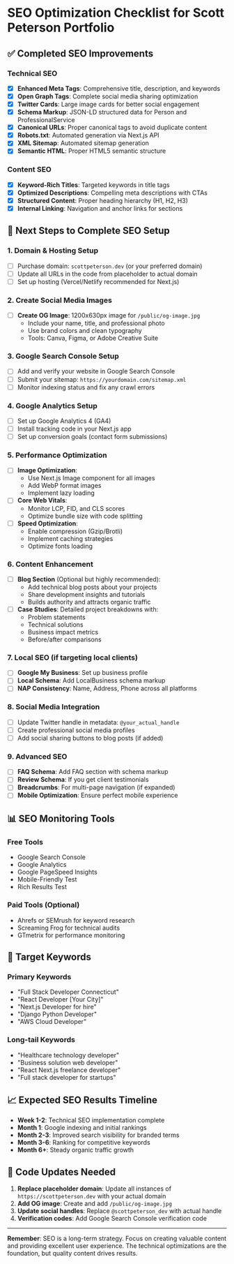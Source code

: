 # SEO Optimization Checklist for Scott Peterson Portfolio

## ✅ Completed SEO Improvements

### Technical SEO
- [x] **Enhanced Meta Tags**: Comprehensive title, description, and keywords
- [x] **Open Graph Tags**: Complete social media sharing optimization
- [x] **Twitter Cards**: Large image cards for better social engagement
- [x] **Schema Markup**: JSON-LD structured data for Person and ProfessionalService
- [x] **Canonical URLs**: Proper canonical tags to avoid duplicate content
- [x] **Robots.txt**: Automated generation via Next.js API
- [x] **XML Sitemap**: Automated sitemap generation
- [x] **Semantic HTML**: Proper HTML5 semantic structure

### Content SEO
- [x] **Keyword-Rich Titles**: Targeted keywords in title tags
- [x] **Optimized Descriptions**: Compelling meta descriptions with CTAs
- [x] **Structured Content**: Proper heading hierarchy (H1, H2, H3)
- [x] **Internal Linking**: Navigation and anchor links for sections

## 🚀 Next Steps to Complete SEO Setup

### 1. Domain & Hosting Setup
- [ ] Purchase domain: `scottpeterson.dev` (or your preferred domain)
- [ ] Update all URLs in the code from placeholder to actual domain
- [ ] Set up hosting (Vercel/Netlify recommended for Next.js)

### 2. Create Social Media Images
- [ ] **Create OG Image**: 1200x630px image for `/public/og-image.jpg`
  - Include your name, title, and professional photo
  - Use brand colors and clean typography
  - Tools: Canva, Figma, or Adobe Creative Suite

### 3. Google Search Console Setup
- [ ] Add and verify your website in Google Search Console
- [ ] Submit your sitemap: `https://yourdomain.com/sitemap.xml`
- [ ] Monitor indexing status and fix any crawl errors

### 4. Google Analytics Setup
- [ ] Set up Google Analytics 4 (GA4)
- [ ] Install tracking code in your Next.js app
- [ ] Set up conversion goals (contact form submissions)

### 5. Performance Optimization
- [ ] **Image Optimization**: 
  - Use Next.js Image component for all images
  - Add WebP format images
  - Implement lazy loading
- [ ] **Core Web Vitals**: 
  - Monitor LCP, FID, and CLS scores
  - Optimize bundle size with code splitting
- [ ] **Speed Optimization**:
  - Enable compression (Gzip/Brotli)
  - Implement caching strategies
  - Optimize fonts loading

### 6. Content Enhancement
- [ ] **Blog Section** (Optional but highly recommended):
  - Add technical blog posts about your projects
  - Share development insights and tutorials
  - Builds authority and attracts organic traffic
- [ ] **Case Studies**: Detailed project breakdowns with:
  - Problem statements
  - Technical solutions
  - Business impact metrics
  - Before/after comparisons

### 7. Local SEO (if targeting local clients)
- [ ] **Google My Business**: Set up business profile
- [ ] **Local Schema**: Add LocalBusiness schema markup
- [ ] **NAP Consistency**: Name, Address, Phone across all platforms

### 8. Social Media Integration
- [ ] Update Twitter handle in metadata: `@your_actual_handle`
- [ ] Create professional social media profiles
- [ ] Add social sharing buttons to blog posts (if added)

### 9. Advanced SEO
- [ ] **FAQ Schema**: Add FAQ section with schema markup
- [ ] **Review Schema**: If you get client testimonials
- [ ] **Breadcrumbs**: For multi-page navigation (if expanded)
- [ ] **Mobile Optimization**: Ensure perfect mobile experience

## 📊 SEO Monitoring Tools

### Free Tools
- Google Search Console
- Google Analytics
- Google PageSpeed Insights
- Mobile-Friendly Test
- Rich Results Test

### Paid Tools (Optional)
- Ahrefs or SEMrush for keyword research
- Screaming Frog for technical audits
- GTmetrix for performance monitoring

## 🎯 Target Keywords

### Primary Keywords
- "Full Stack Developer Connecticut"
- "React Developer [Your City]"
- "Next.js Developer for hire"
- "Django Python Developer"
- "AWS Cloud Developer"

### Long-tail Keywords
- "Healthcare technology developer"
- "Business solution web developer"
- "React Next.js freelance developer"
- "Full stack developer for startups"

## 📈 Expected SEO Results Timeline

- **Week 1-2**: Technical SEO implementation complete
- **Month 1**: Google indexing and initial rankings
- **Month 2-3**: Improved search visibility for branded terms
- **Month 3-6**: Ranking for competitive keywords
- **Month 6+**: Steady organic traffic growth

## 🔧 Code Updates Needed

1. **Replace placeholder domain**: Update all instances of `https://scottpeterson.dev` with your actual domain
2. **Add OG image**: Create and add `/public/og-image.jpg`
3. **Update social handles**: Replace `@scottpeterson_dev` with actual handle
4. **Verification codes**: Add Google Search Console verification code

---

**Remember**: SEO is a long-term strategy. Focus on creating valuable content and providing excellent user experience. The technical optimizations are the foundation, but quality content drives results. 